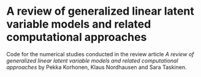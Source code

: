 # A review of generalized linear latent variable models and related computational approaches
Code for the numerical studies conducted in the review article _A review of generalized linear latent variable models and related computational approaches_ by Pekka Korhonen, Klaus Nordhausen and Sara Taskinen. 


